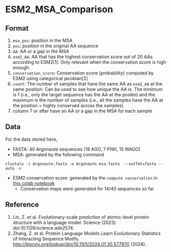 # ESM2_MSA_Comparison

## Format
1. `msa_pos`: position in the MSA
2. `pos`: position in the original AA sequence
3. `AA`: AA or a gap in the MSA
4. `esm2_AA`: AA that has the highest conservation score out of 20 AAs according to ESM2[1]. Only relevant when the conservation score is high enough.
5. `conservation_score`: Conservation score (probability) computed by ESM2 using categorical jacobian[2] 
6. `count`: The number of samples that have the same AA as `esm2_AA` at the same position. Can be used to see how unique the AA is. The minimum is 1 (i.e., only the target sequence has the AA at the positin) and the maximum is the number of samples (i.e., all the samples have the AA at the position = highly conserved across the samples). 
7. column 7 or after have an AA or a gap in the MSA for each sample


## Data 
For the data stored here, 

- FASTA: 40 Argonaute sequences (18 AGO, 7 PIWI, 15 WAGO)
- MSA: generated by the following command
```
clustalo -i Argonaute.fasta -o Argonaute.msa.fasta  --outfmt=fasta --auto -v
```
- ESM2 conservation score: generated by the `compute conservation` in [this colab notebook](https://colab.research.google.com/github/sokrypton/ColabBio/blob/main/categorical_jacobian/esm2.ipynb)
    - Conservation maps were generated for 14/40 sequences so far


## Reference
1. Lin, Z. et al. Evolutionary-scale prediction of atomic-level protein structure with a language model. Science (2023) doi:10.1126/science.ade2574.
2. Zhang, Z. et al. Protein Language Models Learn Evolutionary Statistics of Interacting Sequence Motifs. http://biorxiv.org/lookup/doi/10.1101/2024.01.30.577970 (2024).